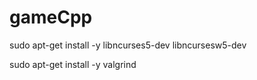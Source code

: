 # gameCpp
sudo apt-get install -y libncurses5-dev libncursesw5-dev

sudo apt-get  install -y valgrind

